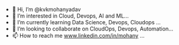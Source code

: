 - 👋 Hi, I’m @kvkmohanyadav
- 👀 I’m interested in Cloud, Devops, AI and ML...
- 🌱 I’m currently learning Data Science, Devops, Cloudops ...
- 💞️ I’m looking to collaborate on CloudOps, Devops, Automation...
- 📫 How to reach me www.linkedin.com/in/mohany ...

<!---
kvkmohanyadav/kvkmohanyadav is a ✨ special ✨ repository because its `README.md` (this file) appears on your GitHub profile.
You can click the Preview link to take a look at your changes.
--->
